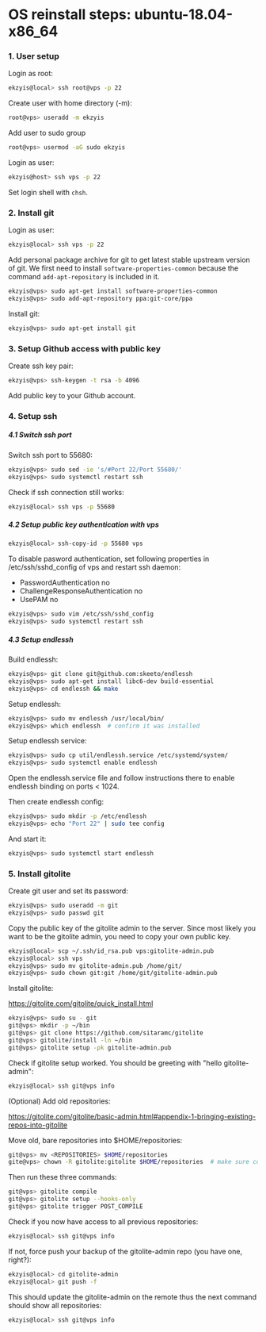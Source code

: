# OS reinstall steps: ubuntu-18.04-x86_64

### 1. User setup

Login as root:
```sh
ekzyis@local> ssh root@vps -p 22
```

Create user with home directory (-m):
```sh
root@vps> useradd -m ekzyis
```

Add user to sudo group
```sh
root@vps> usermod -aG sudo ekzyis
```

Login as user:
```sh
ekzyis@host> ssh vps -p 22
```

Set login shell with `chsh`.


### 2. Install git

Login as user:
```sh
ekzyis@local> ssh vps -p 22
```

Add personal package archive for git to get latest stable upstream version of git. We first need to install `software-properties-common` because the command `add-apt-repository` is included in it.
```sh
ekzyis@vps> sudo apt-get install software-properties-common
ekzyis@vps> sudo add-apt-repository ppa:git-core/ppa
```

Install git:
```sh
ekzyis@vps> sudo apt-get install git
```

### 3. Setup Github access with public key

Create ssh key pair:
```sh
ekzyis@vps> ssh-keygen -t rsa -b 4096
```

Add public key to your Github account.

### 4. Setup ssh

##### 4.1 Switch ssh port

Switch ssh port to 55680:
```sh
ekzyis@vps> sudo sed -ie 's/#Port 22/Port 55680/'
ekzyis@vps> sudo systemctl restart ssh
```

Check if ssh connection still works:
```sh
ekzyis@local> ssh vps -p 55680
```

##### 4.2 Setup public key authentication with vps

```sh
ekzyis@local> ssh-copy-id -p 55680 vps
```

To disable pasword authentication, set following properties in /etc/ssh/sshd_config of vps and restart ssh daemon:

- PasswordAuthentication no
- ChallengeResponseAuthentication no
- UsePAM no

```sh
ekzyis@vps> sudo vim /etc/ssh/sshd_config
ekzyis@vps> sudo systemctl restart ssh
```

##### 4.3 Setup endlessh

Build endlessh:
```sh
ekzyis@vps> git clone git@github.com:skeeto/endlessh
ekzyis@vps> sudo apt-get install libc6-dev build-essential
ekzyis@vps> cd endlessh && make
```

Setup endlessh:
```sh
ekzyis@vps> sudo mv endlessh /usr/local/bin/
ekzyis@vps> which endlessh  # confirm it was installed
```

Setup endlessh service:
```sh
ekzyis@vps> sudo cp util/endlessh.service /etc/systemd/system/
ekzyis@vps> sudo systemctl enable endlessh
```

Open the endlessh.service file and follow instructions there to enable endlessh binding on ports < 1024.

Then create endlessh config:
```sh
ekzyis@vps> sudo mkdir -p /etc/endlessh
ekzyis@vps> echo "Port 22" | sudo tee config
```

And start it:
```sh
ekzyis@vps> sudo systemctl start endlessh
```

### 5. Install gitolite

Create git user and set its password:
```sh
ekzyis@vps> sudo useradd -m git
ekzyis@vps> sudo passwd git
```

Copy the public key of the gitolite admin to the server. Since most likely you want to be the gitolite admin, you need to copy your own public key.

```sh
ekzyis@local> scp ~/.ssh/id_rsa.pub vps:gitolite-admin.pub
ekzyis@local> ssh vps
ekzyis@vps> sudo mv gitolite-admin.pub /home/git/
ekzyis@vps> sudo chown git:git /home/git/gitolite-admin.pub
```

Install gitolite:

https://gitolite.com/gitolite/quick_install.html

```sh
ekzyis@vps> sudo su - git
git@vps> mkdir -p ~/bin
git@vps> git clone https://github.com/sitaramc/gitolite
git@vps> gitolite/install -ln ~/bin
git@vps> gitolite setup -pk gitolite-admin.pub
```

Check if gitolite setup worked. You should be greeting with "hello gitolite-admin":
```sh
ekzyis@local> ssh git@vps info
```

(Optional) Add old repositories:

https://gitolite.com/gitolite/basic-admin.html#appendix-1-bringing-existing-repos-into-gitolite

Move old, bare repositories into $HOME/repositories:
```sh
git@vps> mv <REPOSITORIES> $HOME/repositories
gite@vps> chown -R gitolite:gitolite $HOME/repositories  # make sure correct permissions are set
```

Then run these three commands:
```sh
git@vps> gitolite compile
git@vps> gitolite setup --hooks-only
git@vps> gitolite trigger POST_COMPILE
```

Check if you now have access to all previous repositories:
```sh
ekzyis@local> ssh git@vps info
```

If not, force push your backup of the gitolite-admin repo (you have one, right?):
```sh
ekzyis@local> cd gitolite-admin
ekzyis@local> git push -f
```

This should update the gitolite-admin on the remote thus the next command should show all repositories:
```sh
ekzyis@local> ssh git@vps info
```
